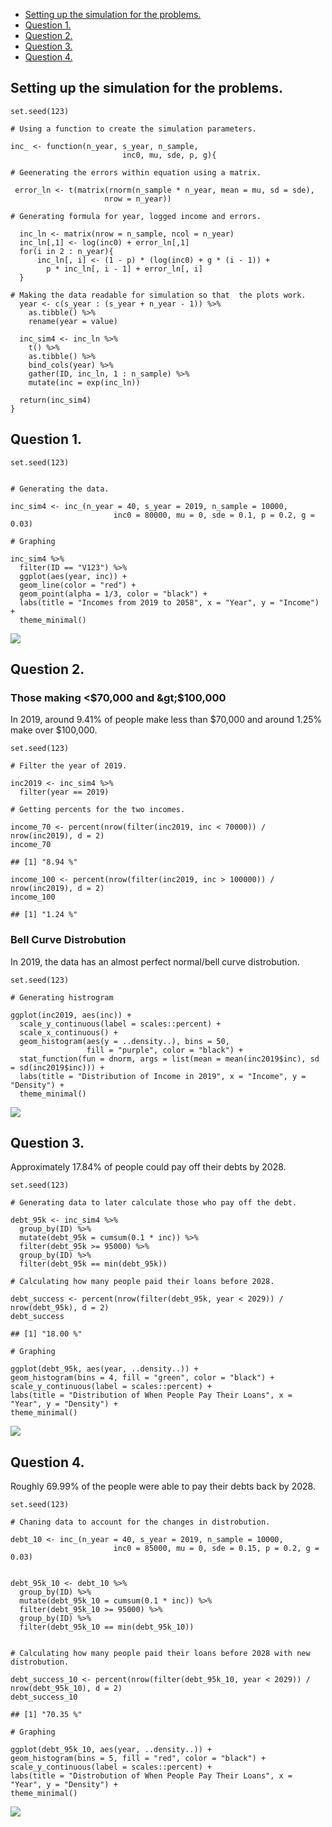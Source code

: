 -   [Setting up the simulation for
    the problems.](#setting-up-the-simulation-for-the-problems.)
-   [Question 1.](#question-1.)
-   [Question 2.](#question-2.)
-   [Question 3.](#question-3.)
-   [Question 4.](#question-4.)

Setting up the simulation for the problems.
-------------------------------------------

    set.seed(123)

    # Using a function to create the simulation parameters. 

    inc_ <- function(n_year, s_year, n_sample,
                             inc0, mu, sde, p, g){

    # Geenerating the errors within equation using a matrix. 

     error_ln <- t(matrix(rnorm(n_sample * n_year, mean = mu, sd = sde), 
                         nrow = n_year))
     
    # Generating formula for year, logged income and errors.
      
      inc_ln <- matrix(nrow = n_sample, ncol = n_year)
      inc_ln[,1] <- log(inc0) + error_ln[,1]
      for(i in 2 : n_year){
          inc_ln[, i] <- (1 - p) * (log(inc0) + g * (i - 1)) +
            p * inc_ln[, i - 1] + error_ln[, i]
      }

    # Making the data readable for simulation so that  the plots work.  
      year <- c(s_year : (s_year + n_year - 1)) %>%
        as.tibble() %>%
        rename(year = value)
      
      inc_sim4 <- inc_ln %>%
        t() %>%
        as.tibble() %>%
        bind_cols(year) %>%
        gather(ID, inc_ln, 1 : n_sample) %>%
        mutate(inc = exp(inc_ln))
      
      return(inc_sim4)
    }

Question 1.
-----------

    set.seed(123)


    # Generating the data. 

    inc_sim4 <- inc_(n_year = 40, s_year = 2019, n_sample = 10000, 
                           inc0 = 80000, mu = 0, sde = 0.1, p = 0.2, g = 0.03)

    # Graphing

    inc_sim4 %>%
      filter(ID == "V123") %>%
      ggplot(aes(year, inc)) +
      geom_line(color = "red") +
      geom_point(alpha = 1/3, color = "black") +
      labs(title = "Incomes from 2019 to 2058", x = "Year", y = "Income") + 
      theme_minimal()

![](simulation_files/figure-markdown_strict/Q1-1.png)

Question 2.
-----------

### Those making &lt;$70,000 and &gt;$100,000

In 2019, around 9.41% of people make less than $70,000 and around 1.25%
make over $100,000.

    set.seed(123)

    # Filter the year of 2019.

    inc2019 <- inc_sim4 %>%
      filter(year == 2019)

    # Getting percents for the two incomes.

    income_70 <- percent(nrow(filter(inc2019, inc < 70000)) / nrow(inc2019), d = 2)
    income_70

    ## [1] "8.94 %"

    income_100 <- percent(nrow(filter(inc2019, inc > 100000)) / nrow(inc2019), d = 2)
    income_100

    ## [1] "1.24 %"

### Bell Curve Distrobution

In 2019, the data has an almost perfect normal/bell curve distrobution.

    set.seed(123)

    # Generating histrogram 
      
    ggplot(inc2019, aes(inc)) +
      scale_y_continuous(label = scales::percent) +
      scale_x_continuous() +
      geom_histogram(aes(y = ..density..), bins = 50, 
                     fill = "purple", color = "black") +
      stat_function(fun = dnorm, args = list(mean = mean(inc2019$inc), sd = sd(inc2019$inc))) +
      labs(title = "Distribution of Income in 2019", x = "Income", y = "Density") +
      theme_minimal()

![](simulation_files/figure-markdown_strict/Q2,%20distrobution-1.png)

Question 3.
-----------

Approximately 17.84% of people could pay off their debts by 2028.

    set.seed(123)

    # Generating data to later calculate those who pay off the debt.

    debt_95k <- inc_sim4 %>%
      group_by(ID) %>%
      mutate(debt_95k = cumsum(0.1 * inc)) %>%
      filter(debt_95k >= 95000) %>%
      group_by(ID) %>%
      filter(debt_95k == min(debt_95k))

    # Calculating how many people paid their loans before 2028.

    debt_success <- percent(nrow(filter(debt_95k, year < 2029)) / nrow(debt_95k), d = 2)
    debt_success

    ## [1] "18.00 %"

    # Graphing

    ggplot(debt_95k, aes(year, ..density..)) +
    geom_histogram(bins = 4, fill = "green", color = "black") +
    scale_y_continuous(label = scales::percent) +
    labs(title = "Distribution of When People Pay Their Loans", x = "Year", y = "Density") +
    theme_minimal()  

![](simulation_files/figure-markdown_strict/Q3,%20debt-1.png)

Question 4.
-----------

Roughly 69.99% of the people were able to pay their debts back by 2028.

    set.seed(123)

    # Chaning data to account for the changes in distrobution.

    debt_10 <- inc_(n_year = 40, s_year = 2019, n_sample = 10000, 
                           inc0 = 85000, mu = 0, sde = 0.15, p = 0.2, g = 0.03)


    debt_95k_10 <- debt_10 %>%
      group_by(ID) %>%
      mutate(debt_95k_10 = cumsum(0.1 * inc)) %>%
      filter(debt_95k_10 >= 95000) %>%
      group_by(ID) %>%
      filter(debt_95k_10 == min(debt_95k_10))


    # Calculating how many people paid their loans before 2028 with new distrobution.

    debt_success_10 <- percent(nrow(filter(debt_95k_10, year < 2029)) / nrow(debt_95k_10), d = 2)
    debt_success_10

    ## [1] "70.35 %"

    # Graphing

    ggplot(debt_95k_10, aes(year, ..density..)) +
    geom_histogram(bins = 5, fill = "red", color = "black") +
    scale_y_continuous(label = scales::percent) +
    labs(title = "Distrobution of When People Pay Their Loans", x = "Year", y = "Density") +
    theme_minimal()  

![](simulation_files/figure-markdown_strict/Q4,%20debt-1.png)
